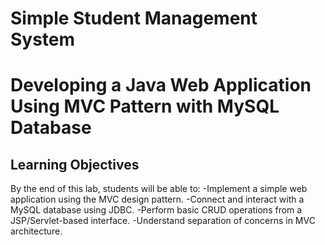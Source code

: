 # Simple Student Management System

# Developing a Java Web Application Using MVC Pattern with MySQL Database

## Learning Objectives
By the end of this lab, students will be able to:
    -Implement a simple web application using the MVC design pattern.
    -Connect and interact with a MySQL database using JDBC.
    -Perform basic CRUD operations from a JSP/Servlet-based interface.
    -Understand separation of concerns in MVC architecture.
